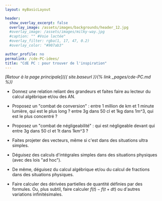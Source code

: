 ```yaml
---
layout: myBasicLayout

header:
  show_overlay_excerpt: false
  overlay_image: /assets/images/backgrounds/header_12.jpg
  #overlay_image: /assets/images/milky-way.jpg
  #caption: "" #Voie lactée"
  #overlay_filter: rgba(1, 17, 47, 0.2)
  #overlay_color: "#907ab3"

author_profile: no
permalink: /cde-PC-idees/
title: "CdE PC : pour trouver de l'inspiration"
---
```


*[Retour à la page principale]({{ site.baseurl }}{% link _pages/cde-PC.md %})*


- Donnez une relation reliant des grandeurs et faites faire au lecteur du calcul algébrique et/ou des AN.

- Proposez un "combat de conversion" : entre 1 million de km et 1 minute lumière, qui est le plus long ? entre 3g dans 50 cl et 1kg dans 1m^3, qui est le plus concentré ?

- Proposez un "combat de négligeabilité" : qui est négligeable devant qui entre 3g dans 50 cl et 1t dans 1km^3 ?

- Faites projeter des vecteurs, même si c'est dans des situations ultra simples.

- Déguisez des calculs d'intégrales simples dans des situations physiques (avec des lois "ad hoc").

- De même, déguisez du calcul algébrique et/ou du calcul de fractions dans des situations physiques.

- Faire calculer des dérivées partielles de quantité définies par des formules. Ou, plus subtil, faire calculer $f(t) - f(t+dt)$ ou d'autres variations infinitésimales.